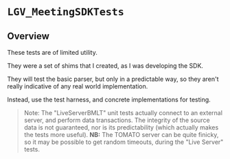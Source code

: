 # ``LGV_MeetingSDKTests``

## Overview

These tests are of limited utility.

They were a set of shims that I created, as I was developing the SDK.

They will test the basic parser, but only in a predictable way, so they aren't really indicative of any real world implementation.

Instead, use the test harness, and concrete implementations for testing.

> Note: The "LiveServerBMLT" unit tests actually connect to an external server, and perform data transactions. The integrity of the source data is not guaranteed, nor is its predictability (which actually makes the tests more useful).
**NB:** The TOMATO server can be quite finicky, so it may be possible to get random timeouts, during the "Live Server" tests.
